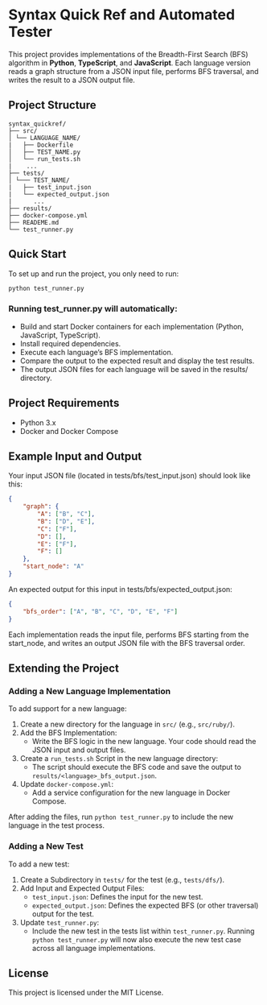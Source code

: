 # Syntax Quick Ref and Automated Tester

This project provides implementations of the Breadth-First Search (BFS) algorithm in **Python**, **TypeScript**, and **JavaScript**. Each language version reads a graph structure from a JSON input file, performs BFS traversal, and writes the result to a JSON output file.

## Project Structure
```arduino
syntax_quickref/ 
├── src/ 
│ └── LANGUAGE_NAME/ 
|   ├── Dockerfile
│   ├── TEST_NAME.py 
│   └── run_tests.sh 
|    ...
├── tests/ 
│ └─── TEST_NAME/ 
|   ├── test_input.json
|   └── expected_output.json 
|      ...
├── results/ 
├── docker-compose.yml
├── READEME.md
└── test_runner.py
```

## Quick Start

To set up and run the project, you only need to run:

```bash
python test_runner.py
```

### Running test_runner.py will automatically:

* Build and start Docker containers for each implementation (Python, JavaScript, TypeScript).
* Install required dependencies.
* Execute each language’s BFS implementation.
* Compare the output to the expected result and display the test results.
* The output JSON files for each language will be saved in the results/ directory.

## Project Requirements

* Python 3.x
* Docker and Docker Compose

## Example Input and Output

Your input JSON file (located in tests/bfs/test_input.json) should look like this:

```json
{
    "graph": {
        "A": ["B", "C"],
        "B": ["D", "E"],
        "C": ["F"],
        "D": [],
        "E": ["F"],
        "F": []
    },
    "start_node": "A"
}
```
An expected output for this input in tests/bfs/expected_output.json:

```json
{
    "bfs_order": ["A", "B", "C", "D", "E", "F"]
}
```

Each implementation reads the input file, performs BFS starting from the start_node, and writes an output JSON file with the BFS traversal order.

## Extending the Project

### Adding a New Language Implementation

To add support for a new language:

1. Create a new directory for the language in `src/` (e.g., `src/ruby/`).
2. Add the BFS Implementation:
    * Write the BFS logic in the new language. Your code should read the JSON input and output files.
3. Create a `run_tests.sh` Script in the new language directory:
    * The script should execute the BFS code and save the output to `results/<language>_bfs_output.json`.
4. Update `docker-compose.yml`:
    * Add a service configuration for the new language in Docker Compose.

After adding the files, run `python test_runner.py` to include the new language in the test process.

### Adding a New Test

To add a new test:

1. Create a Subdirectory in `tests/` for the test (e.g., `tests/dfs/`).
2. Add Input and Expected Output Files:
    * `test_input.json`: Defines the input for the new test.
    * `expected_output.json`: Defines the expected BFS (or other traversal) output for the test.
3. Update `test_runner.py`:
    * Include the new test in the tests list within `test_runner.py`.
Running `python test_runner.py` will now also execute the new test case across all language implementations.

## License
This project is licensed under the MIT License.
